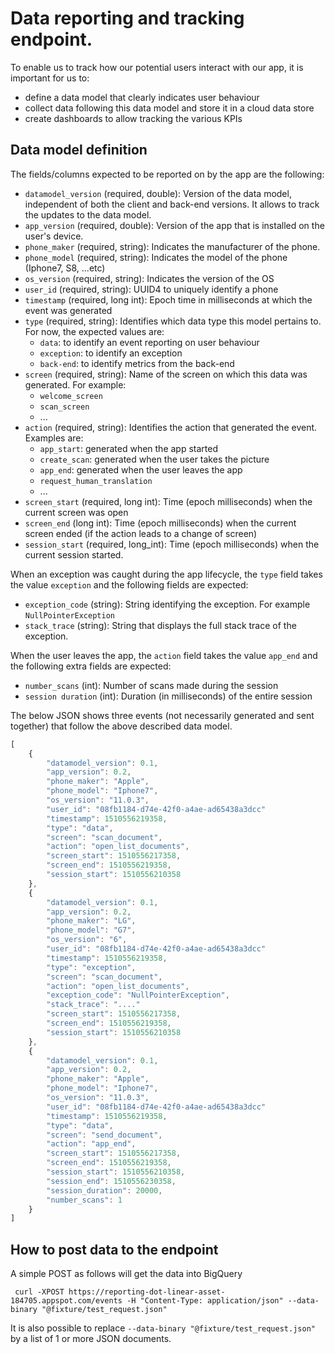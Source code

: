 # Data reporting and tracking endpoint.
To enable us to track how our potential users interact with our app, it is important for us to:
  - define a data model that clearly indicates user behaviour
  - collect data following this data model and store it in a cloud data store
  - create dashboards to allow tracking the various KPIs

## Data model definition
The fields/columns expected to be reported on by the app are the following:
  - `datamodel_version` (required, double): Version of the data model, independent of both the client and back-end versions. It allows to track the updates to the data model.
  - `app_version` (required, double): Version of the app that is installed on the user's device.
  - `phone_maker` (required, string): Indicates the manufacturer of the phone.
  - `phone_model` (required, string): Indicates the model of the phone (Iphone7, S8, ...etc)
  - `os_version` (required, string): Indicates the version of the OS
  - `user_id` (required, string): UUID4 to uniquely identify a phone
  - `timestamp` (required, long int): Epoch time in milliseconds at which the event was generated
  - `type` (required, string): Identifies which data type this model pertains to. For now, the expected values are:
    - `data`: to identify an event reporting on user behaviour
    - `exception`: to identify an exception
    - `back-end`: to identify metrics from the back-end
  - `screen` (required, string): Name of the screen on which this data was generated. For example:
    - `welcome_screen`
    - `scan_screen`
    - ...
  - `action` (required, string): Identifies the action that generated the event. Examples are:
    - `app_start`: generated when the app started
    - `create_scan`: generated when the user takes the picture
    - `app_end`: generated when the user leaves the app
    - `request_human_translation`
    - ...
  - `screen_start` (required, long int): Time (epoch milliseconds) when the current screen was open
  - `screen_end` (long int): Time (epoch milliseconds) when the current screen ended (if the action leads to a change of screen)
  -  `session_start` (required, long_int): Time (epoch milliseconds) when the current session started.

When an exception was caught during the app lifecycle, the `type` field takes the value `exception` and the following fields are expected:

  - `exception_code` (string): String identifying the exception. For example `NullPointerException`
  - `stack_trace` (string): String that displays the full stack trace of the exception.

When the user leaves the app, the `action` field takes the value `app_end` and the following extra fields are expected:

  - `number_scans` (int): Number of scans made during the session
  - `session duration` (int): Duration (in milliseconds) of the entire session

The below JSON shows three events (not necessarily generated and sent together) that follow the above described data model.

```javascript
[
    {
        "datamodel_version": 0.1,
        "app_version": 0.2,
        "phone_maker": "Apple",
        "phone_model": "Iphone7",
        "os_version": "11.0.3",
        "user_id": "08fb1184-d74e-42f0-a4ae-ad65438a3dcc"
        "timestamp": 1510556219358,
        "type": "data",
        "screen": "scan_document",
        "action": "open_list_documents",
        "screen_start": 1510556217358,
        "screen_end": 1510556219358,
        "session_start": 1510556210358
    },
    {
        "datamodel_version": 0.1,
        "app_version": 0.2,
        "phone_maker": "LG",
        "phone_model": "G7",
        "os_version": "6",
        "user_id": "08fb1184-d74e-42f0-a4ae-ad65438a3dcc"
        "timestamp": 1510556219358,
        "type": "exception",
        "screen": "scan_document",
        "action": "open_list_documents",
        "exception_code": "NullPointerException",
        "stack_trace": "...."
        "screen_start": 1510556217358,
        "screen_end": 1510556219358,
        "session_start": 1510556210358
    },
    {
        "datamodel_version": 0.1,
        "app_version": 0.2,
        "phone_maker": "Apple",
        "phone_model": "Iphone7",
        "os_version": "11.0.3",
        "user_id": "08fb1184-d74e-42f0-a4ae-ad65438a3dcc"
        "timestamp": 1510556219358,
        "type": "data",
        "screen": "send_document",
        "action": "app_end",
        "screen_start": 1510556217358,
        "screen_end": 1510556219358,
        "session_start": 1510556210358,
        "session_end": 1510556230358,
        "session_duration": 20000,
        "number_scans": 1
    }
]
```

## How to post data to the endpoint
A simple POST as follows will get the data into BigQuery

``` curl -XPOST https://reporting-dot-linear-asset-184705.appspot.com/events -H "Content-Type: application/json" --data-binary "@fixture/test_request.json"```

It is also possible to replace `--data-binary "@fixture/test_request.json"` by a list of 1 or more JSON documents.